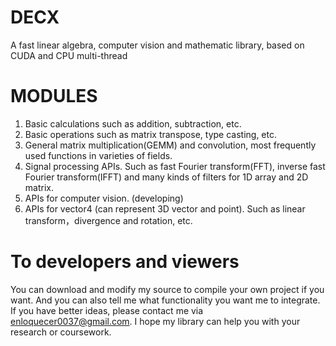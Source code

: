 # DECX
A fast linear algebra, computer vision and mathematic library, based on CUDA and CPU multi-thread

# MODULES
1. Basic calculations such as addition, subtraction, etc.
2. Basic operations such as matrix transpose, type casting, etc.
3. General matrix multiplication(GEMM) and convolution, most frequently used functions in varieties of fields.
4. Signal processing APIs. Such as fast Fourier transform(FFT), inverse fast Fourier transform(IFFT) and many kinds of filters for 1D array and 2D matrix. 
5. APIs for computer vision. (developing)
6. APIs for vector4 (can represent 3D vector and point). Such as linear transform，divergence and rotation, etc.

# To developers and viewers
You can download and modify my source to compile your own project if you want. And you can also tell me what functionality you want me to integrate. If you have 
better ideas, please contact me via enloquecer0037@gmail.com. I hope my library can help you with your research or coursework.
